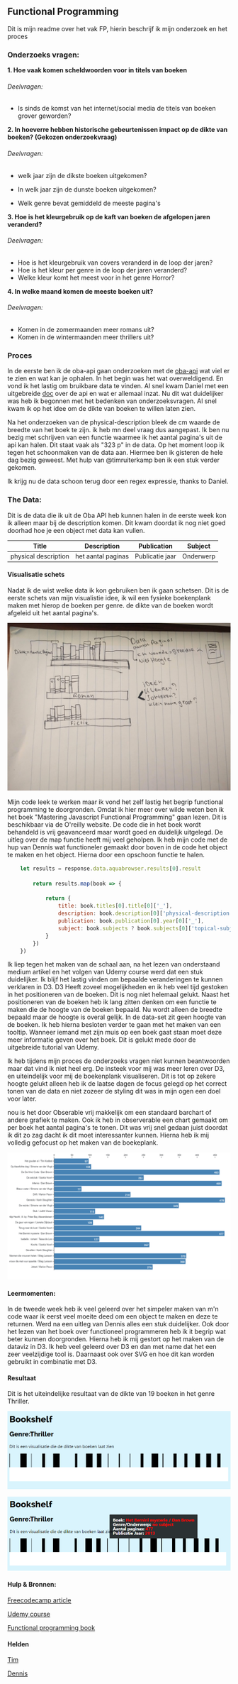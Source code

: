 ## Functional Programming

Dit is mijn readme over het vak FP, hierin beschrijf ik mijn onderzoek en het proces

### Onderzoeks vragen:

**1. Hoe vaak komen scheldwoorden voor in titels van boeken**

###### Deelvragen:

-   Is sinds de komst van het internet/social media de titels van boeken grover geworden?

**2. In hoeverre hebben historische gebeurtenissen impact op de dikte van boeken? 
(Gekozen onderzoekvraag)**


###### Deelvragen:

-   welk jaar zijn de dikste boeken uitgekomen?

-   In welk jaar zijn de dunste boeken uitgekomen?
-   Welk genre bevat gemiddeld de meeste pagina's

**3. Hoe is het kleurgebruik op de kaft van boeken de afgelopen jaren veranderd?**

###### Deelvragen:

-   Hoe is het kleurgebruik van covers veranderd in de loop der jaren?
-   Hoe is het kleur per genre in de loop der jaren veranderd?
-   Welke kleur komt het meest voor in het genre Horror?

**4. In welke maand komen de meeste boeken uit?**

###### Deelvragen:

-   Komen in de zomermaanden meer romans uit?
-   Komen in de wintermaanden meer thrillers uit?

### Proces

In de eerste ben ik de oba-api gaan onderzoeken met de [oba-api](https://github.com/rijkvanzanten/node-oba-api) wat viel er te zien en wat kan je ophalen. In het begin was het wat overweldigend. En vond ik het lastig om bruikbare data te vinden. Al snel kwam Daniel met een uitgebreide [doc](https://github.com/DanielvandeVelde/functional-programming#cheatsheet) over de api en wat er allemaal inzat. Nu dit wat duidelijker was heb ik begonnen met het bedenken van onderzoeksvragen. Al snel kwam ik op het idee om de dikte van boeken te willen laten zien.

Na het onderzoeken van de physical-description bleek de cm waarde de breedte van het boek te zijn. ik heb mn deel vraag dus aangepast. Ik ben nu bezig met schrijven van een functie waarmee ik het aantal pagina's uit de api kan halen. Dit staat vaak als "323 p" in de data. Op het moment loop ik tegen het schoonmaken van de data aan. Hiermee ben ik gisteren de hele dag bezig geweest. Met hulp van @timruiterkamp ben ik een stuk verder gekomen.

Ik krijg nu de data schoon terug door een regex expressie, thanks to Daniel.

### The Data:
Dit is de data die ik uit de Oba API heb kunnen halen in de eerste week kon ik alleen maar bij de description komen. Dit kwam doordat ik nog niet goed doorhad hoe je een object met data kan vullen.

| Title                | Description |	Publication |	Subject	|
| -------------------- | ----------- | -------- 	| ----------|
| physical description | het aantal paginas |Publicatie jaar	| Onderwerp		|

#### Visualisatie schets
Nadat ik de wist welke data ik kon gebruiken ben ik gaan schetsen.
Dit is de eerste schets van mijn visualistie idee, ik wil een fysieke boekenplank maken met hierop de boeken per genre. de dikte van de boeken wordt afgeleid uit het aantal pagina's.

![visualsatie schets](./img/IMG_20181102_124514.jpg)

Mijn code leek te werken maar ik vond het zelf lastig het begrip functional programming te doorgronden. Omdat ik hier meer over wilde weten ben ik het boek "Mastering Javascript Functional Programming" gaan lezen. Dit is beschikbaar via de O'reilly website. De code die in het boek wordt behandeld is vrij geavanceerd maar wordt goed en duidelijk uitgelegd. De uitleg over de map functie heeft mij veel geholpen. Ik heb mijn code met de hup van Dennis wat functioneler gemaakt door boven in de code het object te maken en het object. Hierna door een opschoon functie te halen.

```javascript
    let results = response.data.aquabrowser.results[0].result

		return results.map(book => {

			return {
				title: book.titles[0].title[0]['_'],
				description: book.description[0]['physical-description'][0]._,
				publication: book.publication[0].year[0]['_'],
				subject: book.subjects ? book.subjects[0]['topical-subject'][0]._ : "no subject",
			}
		})
	})

```

Ik liep tegen het maken van de schaal aan, na het lezen van onderstaand medium artikel en het volgen van Udemy course werd dat een stuk duidelijker. Ik blijf het lastig vinden om bepaalde veranderingen te kunnen verklaren in D3. D3 Heeft zoveel mogelijkheden en ik heb veel tijd gestoken in het positioneren van de boeken. Dit is nog niet helemaal gelukt. Naast het positioneren van de boeken heb ik lang zitten denken om een functie te maken die de hoogte van de boeken bepaald. Nu wordt alleen de breedte bepaald maar de hoogte is overal gelijk. In de data-set zit geen hoogte van de boeken. Ik heb hierna besloten verder te gaan met het maken van een tooltip. Wanneer iemand met zijn muis op een boek gaat staan moet deze meer informatie geven over het boek. Dit is gelukt mede door de uitgebreide tutorial van Udemy.



Ik heb tijdens mijn proces de onderzoeks vragen niet kunnen beantwoorden maar dat vind ik niet heel erg. De insteek voor mij was meer leren over D3, en uiteindelijk voor mij de boekenplank visualiseren. Dit is tot op zekere hoogte gelukt alleen heb ik de laatse dagen de focus gelegd op het correct tonen van de data en niet zozeer de styling dit was in mijn ogen een doel voor later.

 nou is het door Obserable vrij makkelijk om een standaard barchart of andere grafiek te maken. Ook ik heb in observerable een chart gemaakt om per boek het aantal pagina's te tonen. Dit was vrij snel gedaan juist doordat ik dit zo zag dacht ik dit moet interessanter kunnen. Hierna heb ik mij volledig gefocust op het maken van de boekeplank.

![visualsatie schets](./img/chart.PNG)

#### Leermomenten:
In de tweede week heb ik veel geleerd over het simpeler maken van m'n code waar ik eerst veel moeite deed om een object te maken en deze te returnen. Werd na een uitleg van Dennis alles een stuk duidelijker. Ook door het lezen van het boek over functioneel programmeren heb ik it begrip wat beter kunnen doorgronden. Hierna heb ik mij gestort op het maken van de dataviz in D3. Ik heb veel geleerd over D3 en dan met name dat het een zeer veelzijdige tool is. Daarnaast ook over SVG en hoe dit kan worden gebruikt in combinatie met D3.


#### Resultaat

Dit is het uiteindelijke resultaat van de dikte van 19 boeken in het genre Thriller.

![resul](./img/bookshelf.PNG)

![resul](./img/bookshelftooltip.PNG)
#### Hulp & Bronnen:

[Freecodecamp article](https://medium.freecodecamp.org/a-gentle-introduction-to-d3-how-to-build-a-reusable-bubble-chart-9106dc4f6c46)

[Udemy course](https://www.udemy.com/masteringd3js)

[Functional programming book](https://www.safaribooksonline.com/library/view/mastering-javascript-functional/9781787287440/68705aac-6c78-42fb-8f88-3635de5819d2.xhtml)

#### Helden
[Tim](https://github.com/timruiterkamp)

[Dennis](https://github.com/Denniswegereef)
